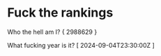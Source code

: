 # Fuck the rankings

Who the hell am I?
{ 2988629 }

What fucking year is it?
[ 2024-09-04T23:30:00Z ]
